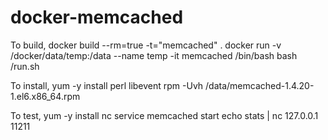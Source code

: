 docker-memcached
================

To build,
docker build --rm=true -t="memcached" .
docker run -v /docker/data/temp:/data --name temp -it memcached /bin/bash
bash /run.sh

To install,
yum -y install perl libevent
rpm -Uvh /data/memcached-1.4.20-1.el6.x86_64.rpm

To test,
yum -y install nc
service memcached start
echo stats | nc 127.0.0.1 11211

